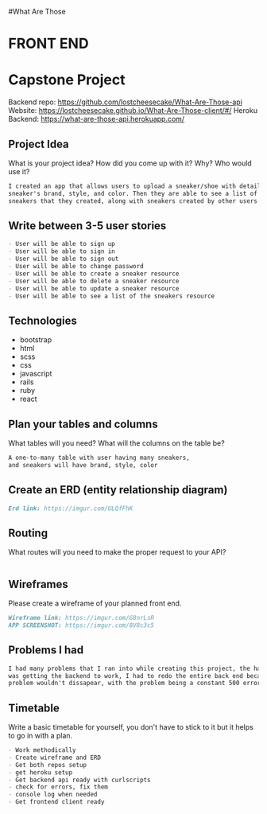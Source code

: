 #What Are Those

# FRONT END
# Capstone Project

Backend repo: https://github.com/lostcheesecake/What-Are-Those-api
Website: https://lostcheesecake.github.io/What-Are-Those-client/#/
Heroku Backend: https://what-are-those-api.herokuapp.com/

## Project Idea

What is your project idea?  How did you come up with it? Why? Who would use it?

```md
I created an app that allows users to upload a sneaker/shoe with details of the
sneaker's brand, style, and color. Then they are able to see a list of other
sneakers that they created, along with sneakers created by other users.

```

## Write between 3-5 user stories

```md
- User will be able to sign up
- User will be able to sign in
- User will be able to sign out
- User will be able to change password
- User will be able to create a sneaker resource
- User will be able to delete a sneaker resource
- User will be able to update a sneaker resource
- User will be able to see a list of the sneakers resource
```

## Technologies

- bootstrap
- html
- scss
- css
- javascript
- rails
- ruby
- react

## Plan your tables and columns

What tables will you need? What will the columns on the table be?

```md
A one-to-many table with user having many sneakers,
and sneakers will have brand, style, color

```

## Create an ERD (entity relationship diagram)

```md
Erd link: https://imgur.com/ULQfFhK

```

## Routing

What routes will you need to make the proper request to your API?

```md


```

## Wireframes

Please create a wireframe of your planned front end.

```md
Wireframe link: https://imgur.com/G8nrLsR
APP SCREENSHOT: https://imgur.com/8V8c3c5

```

## Problems I had

```md
I had many problems that I ran into while creating this project, the hardest one
was getting the backend to work, I had to redo the entire back end because the
problem wouldn't dissapear, with the problem being a constant 500 error.

```


## Timetable

Write a basic timetable for yourself, you don't have to stick to it but it
helps to go in with a plan.

```md
- Work methodically
- Create wireframe and ERD
- Get both repos setup
- get heroku setup
- Get backend api ready with curlscripts
- check for errors, fix them
- console log when needed
- Get frontend client ready

```
